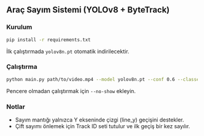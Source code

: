 ## Araç Sayım Sistemi (YOLOv8 + ByteTrack)

### Kurulum

```bash
pip install -r requirements.txt
```

İlk çalıştırmada `yolov8n.pt` otomatik indirilecektir.

### Çalıştırma

```bash
python main.py path/to/video.mp4 --model yolov8n.pt --conf 0.6 --classes car motorcycle bus truck --line 360 --tol 10 --out output.mp4
```

Pencere olmadan çalıştırmak için `--no-show` ekleyin.

### Notlar
- Sayım mantığı yalnızca Y ekseninde çizgi (line_y) geçişini destekler.
- Çift sayımı önlemek için Track ID seti tutulur ve ilk geçiş bir kez sayılır.

